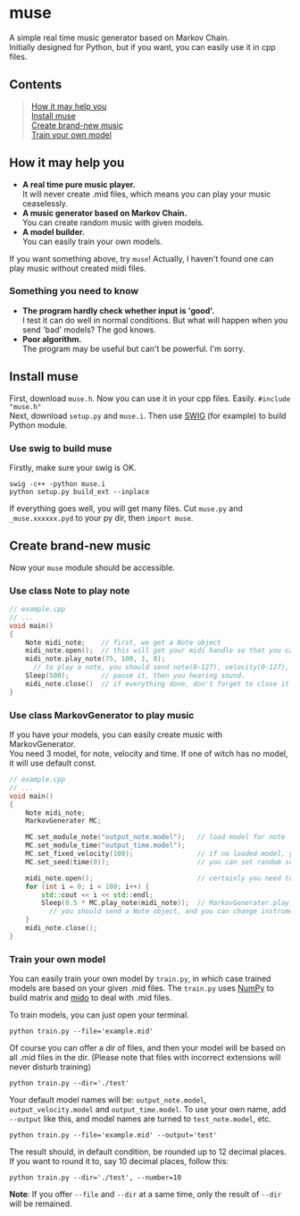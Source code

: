 # muse
A simple real time music generator based on Markov Chain.   
Initially designed for Python, but if you want, you can easily use it in cpp files.

## Contents
> [How it may help you](https://github.com/sleepy-bedless/muse/blob/main/README.md#how-it-may-help-you)  
> [Install muse](https://github.com/sleepy-bedless/muse/blob/main/README.md#install-muse)  
> [Create brand-new music](https://github.com/sleepy-bedless/muse/blob/main/README.md#create-brand-new-music)  
> [Train your own model](https://github.com/sleepy-bedless/muse/blob/main/README.md#train-your-own-model)

## How it may help you
- __A real time pure music player.__  
  It will never create .mid files, which means you can play your music ceaselessly.
- __A music generator based on Markov Chain.__  
  You can create random music with given models.
- __A model builder.__  
  You can easily train your own models.

If you want something above, try `muse`! Actually, I haven't found one can play music without created midi files.

### Something you need to know
- __The program hardly check whether input is 'good'.__  
  I test it can do well in normal conditions. But what will happen when you send 'bad' models? The god knows.
- __Poor algorithm.__  
  The program may be useful but can't be powerful. I'm sorry.

## Install muse
First, download `muse.h`. Now you can use it in your cpp files. Easily. `#include "muse.h"`  
Next, download `setup.py` and `muse.i`. Then use [SWIG](https://github.com/swig/swig) (for example) to build Python module.  
### Use swig to build muse
Firstly, make sure your swig is OK.  
```
swig -c++ -python muse.i
python setup.py build_ext --inplace
```
If everything goes well, you will get many files. Cut `muse.py` and `_muse.xxxxxx.pyd` to your py dir, then `import muse`.

## Create brand-new music
Now your `muse` module should be accessible.

### Use class Note to play note
```c++
// example.cpp
// ...
void main()
{
    Note midi_note;    // first, we get a Note object
    midi_note.open();  // this will get your midi handle so that you can play note
    midi_note.play_note(75, 100, 1, 0);
      // to play a note, you should send note(0-127), velocity(0-127), instrument(0-127, default 0), channel(0-15, default 0)
    Sleep(500);        // pause it, then you hearing sound.
    midi_note.close()  // if everything done, don't forget to close it
}
```
### Use class MarkovGenerator to play music
If you have your models, you can easily create music with MarkovGenerator.  
You need 3 model, for note, velocity and time. If one of witch has no model, it will use default const.
```c++
// example.cpp
// ...
void main()
{
    Note midi_note;
    MarkovGenerater MC;

    MC.set_module_note("output_note.model");   // load model for note
    MC.set_module_time("output_time.model");
    MC.set_fixed_velocity(100);                // if no loaded model, you can change the used default const
    MC.set_seed(time(0));                      // you can set random seed with, such as, fortune number

    midi_note.open();                          // certainly you need to open Note
    for (int i = 0; i < 100; i++) {
        std::cout << i << std::endl;
        Sleep(0.5 * MC.play_note(midi_note));  // MarkovGenerater.play_note will return the time of note
          // you should send a Note object, and you can change instrument(0-127, default 0) and channel(0-15, default 0)
    }
    midi_note.close();
}
```
### Train your own model
You can easily train your own model by `train.py`, in which case trained models are based on your given .mid files. The `train.py` uses [NumPy](https://github.com/numpy/numpy) to build matrix and [mido](https://github.com/mido/mido) to deal with .mid files.  
  
To train models, you can just open your terminal.
```
python train.py --file='example.mid'
```
Of course you can offer a dir of files, and then your model will be based on all .mid files in the dir. (Please note that files with incorrect extensions will never disturb training)
```
python train.py --dir='./test'
```
Your default model names will be: `output_note.model`, `output_velocity.model` and `output_time.model`. To use your own name, add `--output` like this, and model names are turned to `test_note.model`, etc.
```
python train.py --file='example.mid' --output='test'
```
The result should, in default condition, be rounded up to 12 decimal places. If you want to round it to, say 10 decimal places, follow this:
```
python train.py --dir='./test', --number=10
```
__Note__: If you offer `--file` and `--dir` at a same time, only the result of `--dir` will be remained.
